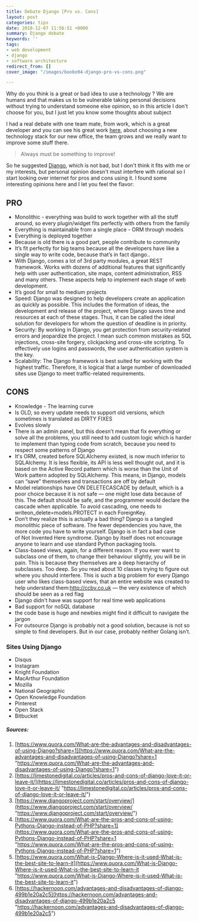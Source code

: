 ```yaml
---
title: Debate Django [Pro vs. Cons]
layout: post
categories: tips
date: 2018-12-07 11:56:51 +0000
summary: Django debate
keywords: ''
tags:
- web development
- django
- software architecture
redirect_from: []
cover_image: "/images/boobo94-django-pro-vs-cons.png"

---
```

Why do you think is a great or bad idea to use a technology ? We are humans and that makes us to be vulnerable taking personal decisions without trying to understand someone else opinion, so in this article I don't choose for you, but I just let you know some thoughts about subject

I had a real debate with one team mate, from work, which is a great developer and you can see his great work [here](https://github.com/Xzya), about choosing a new technology stack for our new office, the team grows and we really want to improve some stuff there.

> Always must be something to improve!

So he suggested [Django](https://www.djangoproject.com/), which is not bad, but I don't think it fits with me or my interests, but personal opinion doesn't must interfere with rational so I start looking over internet for pros and cons using it. I found some interesting opinions here and I let you feel the flavor:

## PRO

* Monolithic - everything was build to work together with all the stuff around, so every plugin/widget fits perfectly with others from the family
* Everything is maintainable from a single place - ORM through models
* Everything is deployed together
* Because is old there is a good part, people contribute to community
* It’s fit perfectly for big teams because all the developers have like a single way to write code, because that’s in fact django..
* With Django, comes a lot of 3rd party modules, a great REST framework. Works with dozens of additional features that significantly help with user authentication, site maps, content administration, RSS and many others. These aspects help to implement each stage of web development.
* It’s good for small to medium projects
* Speed: Django was designed to help developers create an application as quickly as possible. This includes the formation of ideas, the development and release of the project, where Django saves time and resources at each of these stages. Thus, it can be called the ideal solution for developers for whom the question of deadline is in priority.
* Security: By working in Django, you get protection from security-related errors and jeopardize the project. I mean such common mistakes as SQL injections, cross-site forgery, clickjacking and cross-site scripting. To effectively use logins and passwords, the user authentication system is the key.
* Scalability: The Django framework is best suited for working with the highest traffic. Therefore, it is logical that a large number of downloaded sites use Django to meet traffic-related requirements.

## CONS

* Knowledge - The learning curve
* Is OLD, so every update needs to support old versions, which sometimes is translated as DIRTY FIXES
* Evolves slowly
* There is an admin panel, but this doesn’t mean that fix everything or solve all the problems, you still need to add custom logic which is harder to implement than typing code from scratch, because you need to respect some patterns of Django
* It's ORM, created before SQLAlchemy existed, is now much inferior to SQLAlchemy. It is less flexible, its API is less well thought out, and it is based on the Active Record pattern which is worse than the Unit of Work pattern adopted by SQLAlchemy. This means, in Django, models can “save” themselves and transactions are off by default
* Model relationships have ON DELETECASCADE by default, which is a poor choice because it is not safe ― one might lose data because of this. The default should be safe, and the programmer would declare the cascade when applicable. To avoid cascading, one needs to writeon_delete=models.PROTECT in each ForeignKey.
* Don’t they realize this is actually a bad thing? Django is a tangled monolithic piece of software. The fewer dependencies you have, the more code you have to write yourself. Django is in fact a bad case of Not Invented Here syndrome. Django by itself does not encourage anyone to learn and use standard Python packaging tools.
* Class-based views, again, for a different reason. If you ever want to subclass one of them, to change their behaviour slightly, you will be in pain. This is because they themselves are a deep hierarchy of subclasses. Too deep. So you read about 10 classes trying to figure out where you should interfere. This is such a big problem for every Django user who likes class-based views, that an entire website was created to help understand them:http://ccbv.co.uk ― the very existence of which should be seen as a red flag
* Django didn't have was support for real time web applications
* Bad support for noSQL database
* the code base is huge and newbies might find it difficult to navigate the jargon
* For outsource Django is probably not a good solution, because is not so simple to find developers. But in our case, probably neither Golang isn’t.

### Sites Using Django

* Disqus
* Instagram
* Knight Foundation
* MacArthur Foundation
* Mozilla
* National Geographic
* Open Knowledge Foundation
* Pinterest
* Open Stack
* Bitbucket

##### Sources:

1. [https://www.quora.com/What-are-the-advantages-and-disadvantages-of-using-Django?share=1](https://www.quora.com/What-are-the-advantages-and-disadvantages-of-using-Django?share=1 "https://www.quora.com/What-are-the-advantages-and-disadvantages-of-using-Django?share=1")
2. [https://limestonedigital.co/articles/pros-and-cons-of-django-love-it-or-leave-it/](https://limestonedigital.co/articles/pros-and-cons-of-django-love-it-or-leave-it/ "https://limestonedigital.co/articles/pros-and-cons-of-django-love-it-or-leave-it/")
3. [https://www.djangoproject.com/start/overview/](https://www.djangoproject.com/start/overview/ "https://www.djangoproject.com/start/overview/")
4. [https://www.quora.com/What-are-the-pros-and-cons-of-using-Pythons-Django-instead-of-PHP?share=1](https://www.quora.com/What-are-the-pros-and-cons-of-using-Pythons-Django-instead-of-PHP?share=1 "https://www.quora.com/What-are-the-pros-and-cons-of-using-Pythons-Django-instead-of-PHP?share=1")
5. [https://www.quora.com/What-is-Django-Where-is-it-used-What-is-the-best-site-to-learn-it](https://www.quora.com/What-is-Django-Where-is-it-used-What-is-the-best-site-to-learn-it "https://www.quora.com/What-is-Django-Where-is-it-used-What-is-the-best-site-to-learn-it")
6. [https://hackernoon.com/advantages-and-disadvantages-of-django-499b1e20a2c5](https://hackernoon.com/advantages-and-disadvantages-of-django-499b1e20a2c5 "https://hackernoon.com/advantages-and-disadvantages-of-django-499b1e20a2c5")